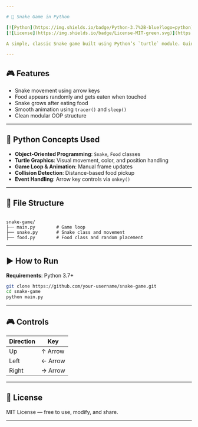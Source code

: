 ```yaml
---

# 🐍 Snake Game in Python

[![Python](https://img.shields.io/badge/Python-3.7%2B-blue?logo=python)](https://www.python.org/)
[![License](https://img.shields.io/badge/License-MIT-green.svg)](https://choosealicense.com/licenses/mit/)

A simple, classic Snake game built using Python’s `turtle` module. Guide the snake using arrow keys and eat food to grow — avoid crashing into walls (extendable) or yourself.

---
```


## 🎮 Features

- Snake movement using arrow keys
- Food appears randomly and gets eaten when touched
- Snake grows after eating food
- Smooth animation using `tracer()` and `sleep()`
- Clean modular OOP structure

---

## 🧠 Python Concepts Used

- **Object-Oriented Programming**: `Snake`, `Food` classes
- **Turtle Graphics**: Visual movement, color, and position handling
- **Game Loop & Animation**: Manual frame updates
- **Collision Detection**: Distance-based food pickup
- **Event Handling**: Arrow key controls via `onkey()`

---

## 📁 File Structure

```

snake-game/
├── main.py        # Game loop
├── snake.py       # Snake class and movement
├── food.py        # Food class and random placement

````

---

## ▶️ How to Run

**Requirements**: Python 3.7+

```bash
git clone https://github.com/your-username/snake-game.git
cd snake-game
python main.py
````

---

## 🎮 Controls

| Direction | Key     |
| --------- | ------- |
| Up        | ↑ Arrow |
| Left      | ← Arrow |
| Right     | → Arrow |

---

## 📄 License

MIT License — free to use, modify, and share.

---
